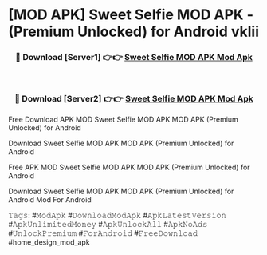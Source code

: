# [MOD APK] Sweet Selfie MOD APK - (Premium Unlocked) for Android vklii



<div align="center">
<h3>🔴 Download [Server1] 👉👉 <a href="https://momento.my/?title=Sweet_Selfie_MOD_APK">Sweet Selfie MOD APK Mod Apk</a></h3><br>

<h3>🔴 Download [Server2] 👉👉 <a href="https://momento.my/?title=Sweet_Selfie_MOD_APK">Sweet Selfie MOD APK Mod Apk</a></h3>
</div>



Free Download APK MOD Sweet Selfie MOD APK MOD APK (Premium Unlocked) for Android

Download Sweet Selfie MOD APK MOD APK (Premium Unlocked) for Android

Free APK MOD Sweet Selfie MOD APK MOD APK (Premium Unlocked) for Android

Download Sweet Selfie MOD APK MOD APK (Premium Unlocked) for Android Mod For Android

𝚃𝚊𝚐𝚜: #𝙼𝚘𝚍𝙰𝚙𝚔 #𝙳𝚘𝚠𝚗𝚕𝚘𝚊𝚍𝙼𝚘𝚍𝙰𝚙𝚔 #𝙰𝚙𝚔𝙻𝚊𝚝𝚎𝚜𝚝𝚅𝚎𝚛𝚜𝚒𝚘𝚗 #𝙰𝚙𝚔𝚄𝚗𝚕𝚒𝚖𝚒𝚝𝚎𝚍𝙼𝚘𝚗𝚎𝚢 #𝙰𝚙𝚔𝚄𝚗𝚕𝚘𝚌𝚔𝙰𝚕𝚕 #𝙰𝚙𝚔𝙽𝚘𝙰𝚍𝚜 #𝚄𝚗𝚕𝚘𝚌𝚔𝙿𝚛𝚎𝚖𝚒𝚞𝚖 #𝙵𝚘𝚛𝙰𝚗𝚍𝚛𝚘𝚒𝚍 #𝙵𝚛𝚎𝚎𝙳𝚘𝚠𝚗𝚕𝚘𝚊𝚍 #home_design_mod_apk
